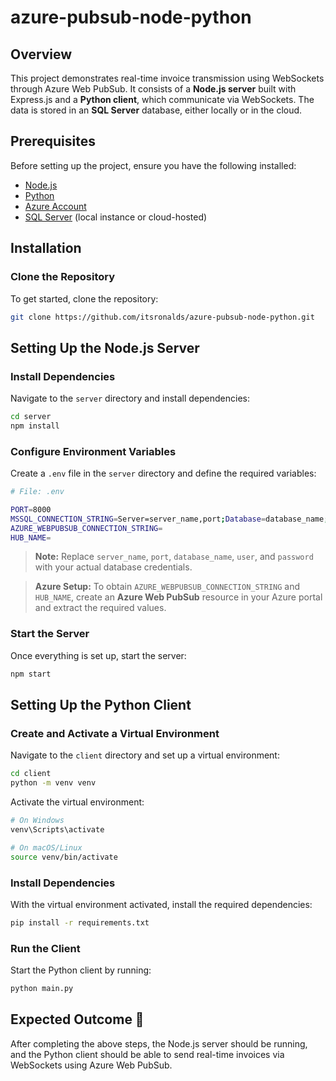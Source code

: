 # azure-pubsub-node-python

## Overview

This project demonstrates real-time invoice transmission using WebSockets through Azure Web PubSub. It consists of a **Node.js server** built with Express.js and a **Python client**, which communicate via WebSockets. The data is stored in an **SQL Server** database, either locally or in the cloud.

## Prerequisites

Before setting up the project, ensure you have the following installed:

- [Node.js](https://nodejs.org/)
- [Python](https://www.python.org/)
- [Azure Account](https://portal.azure.com/)
- [SQL Server](https://www.microsoft.com/en-us/sql-server/) (local instance or cloud-hosted)

## Installation

### Clone the Repository

To get started, clone the repository:

```bash
git clone https://github.com/itsronalds/azure-pubsub-node-python.git
```

## Setting Up the Node.js Server

### Install Dependencies

Navigate to the `server` directory and install dependencies:

```bash
cd server
npm install
```

### Configure Environment Variables

Create a `.env` file in the `server` directory and define the required variables:

```bash
# File: .env

PORT=8000
MSSQL_CONNECTION_STRING=Server=server_name,port;Database=database_name;User Id=user;Password=password;Encrypt=true
AZURE_WEBPUBSUB_CONNECTION_STRING=
HUB_NAME=
```

> **Note:** Replace `server_name`, `port`, `database_name`, `user`, and `password` with your actual database credentials.

> **Azure Setup:** To obtain `AZURE_WEBPUBSUB_CONNECTION_STRING` and `HUB_NAME`, create an **Azure Web PubSub** resource in your Azure portal and extract the required values.

### Start the Server

Once everything is set up, start the server:

```bash
npm start
```

## Setting Up the Python Client

### Create and Activate a Virtual Environment

Navigate to the `client` directory and set up a virtual environment:

```bash
cd client
python -m venv venv
```

Activate the virtual environment:

```bash
# On Windows
venv\Scripts\activate

# On macOS/Linux
source venv/bin/activate
```

### Install Dependencies

With the virtual environment activated, install the required dependencies:

```bash
pip install -r requirements.txt
```

### Run the Client

Start the Python client by running:

```bash
python main.py
```

## Expected Outcome 🚀

After completing the above steps, the Node.js server should be running, and the Python client should be able to send real-time invoices via WebSockets using Azure Web PubSub.
